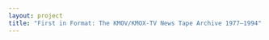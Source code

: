 ```yaml
--- 
layout: project 
title: "First in Format: The KMOV/KMOX-TV News Tape Archive 1977–1994" 
---
```



